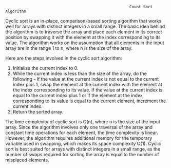                                                           Count Sort Algorithm
Cyclic sort is an in-place, comparison-based sorting algorithm that works well for arrays with distinct integers in a small range. The basic idea behind the algorithm is to traverse the array and place each element in its correct position by swapping it with the element at the index corresponding to its value. The algorithm works on the assumption that all elements in the input array are in the range 1 to n, where n is the size of the array.

Here are the steps involved in the cyclic sort algorithm:

1. Initialize the current index to 0.
2. While the current index is less than the size of the array, do the following - If the value at the current index is not equal to the current index plus 1, swap the element at the current index with the element at the index corresponding to its value.
If the value at the current index is equal to the current index plus 1 or if the element at the index corresponding to its value is equal to the current element, increment the current index.
3. Return the sorted array.

The time complexity of cyclic sort is O(n), where n is the size of the input array. Since the algorithm involves only one traversal of the array and constant time operations for each element, the time complexity is linear. However, the algorithm requires additional memory for the temporary variable used in swapping, which makes its space complexity O(1). Cyclic sort is best suited for arrays with distinct integers in a small range, as the number of swaps required for sorting the array is equal to the number of misplaced elements.                                                          
